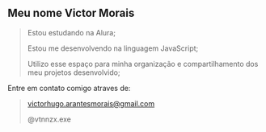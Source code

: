 ## Meu nome Victor Morais

> Estou estudando na Alura;
> 
> Estou me desenvolvendo na linguagem JavaScript;
> 
> Utilizo esse espaço para minha organização e compartilhamento dos meu projetos desenvolvido;

Entre em contato comigo atraves de:

> victorhugo.arantesmorais@gmail.com
> 
>  @vtnnzx.exe
